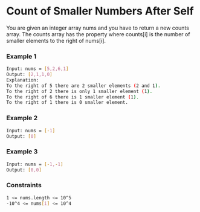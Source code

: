 # Count of Smaller Numbers After Self

You are given an integer array nums and you have to return a new counts array. The counts array has the property where counts[i] is the number of smaller elements to the right of nums[i].

### Example 1
```sh
Input: nums = [5,2,6,1]
Output: [2,1,1,0]
Explanation:
To the right of 5 there are 2 smaller elements (2 and 1).
To the right of 2 there is only 1 smaller element (1).
To the right of 6 there is 1 smaller element (1).
To the right of 1 there is 0 smaller element.
```

### Example 2
```sh
Input: nums = [-1]
Output: [0]
```

### Example 3
```sh
Input: nums = [-1,-1]
Output: [0,0]
```

### Constraints
```sh
1 <= nums.length <= 10^5
-10^4 <= nums[i] <= 10^4
```
